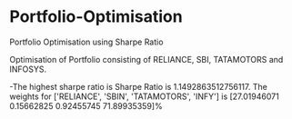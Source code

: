 # Portfolio-Optimisation
Portfolio Optimisation using Sharpe Ratio

Optimisation of Portfolio consisting of RELIANCE, SBI, TATAMOTORS and INFOSYS.

-The highest sharpe ratio is Sharpe Ratio is 1.1492863512756117. The weights for ['RELIANCE', 'SBIN', 'TATAMOTORS', 'INFY'] is [27.01946071  0.15662825  0.92455745 71.89935359]%
